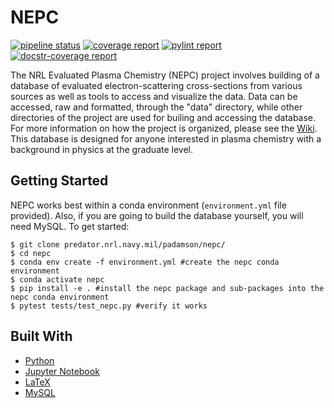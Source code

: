 # NEPC

[![pipeline status](http://predator.nrl.navy.mil/padamson/nepc/badges/master/pipeline.svg)](http://predator.nrl.navy.mil/padamson/nepc/commits/master)
[![coverage report](http://predator.nrl.navy.mil/padamson/nepc/badges/master/coverage.svg)](http://predator.nrl.navy.mil/padamson/nepc/commits/master)
[![pylint report](http://predator.nrl.navy.mil/padamson/nepc/-/jobs/artifacts/master/raw/public/pylint.svg?job=pylint)](http://predator.nrl.navy.mil/padamson/nepc/commits/master)
[![docstr-coverage report](http://predator.nrl.navy.mil/padamson/nepc/-/jobs/artifacts/master/raw/public/docstr-coverage.svg?job=sphinx)](http://predator.nrl.navy.mil/padamson/nepc/commits/master)

The NRL Evaluated Plasma Chemistry (NEPC) project involves building of a 
database of evaluated electron-scattering cross-sections from various sources as well as 
tools to access and visualize the data. Data can be accessed, raw and formatted, through the 
"data" directory, while other directories of the project are used for builing and accessing 
the database. For more information on how the project is organized, please see the 
[Wiki](http://predator.nrl.navy.mil/padamson/nepc/wikis/home). This database is designed 
for anyone interested in plasma chemistry with a background in physics at the graduate level.

## Getting Started

NEPC works best within a conda environment (`environment.yml` file provided). Also, if you are going to build the
database yourself, you will need MySQL. To get started:

```console
$ git clone predator.nrl.navy.mil/padamson/nepc/
$ cd nepc
$ conda env create -f environment.yml #create the nepc conda environment 
$ conda activate nepc
$ pip install -e . #install the nepc package and sub-packages into the nepc conda environment
$ pytest tests/test_nepc.py #verify it works
```

## Built With

*  [Python](https://www.python.org/) 
*  [Jupyter Notebook](https://jupyter.org/)
*  [LaTeX](https://www.latex-project.org/)
*  [MySQL](https://www.mysql.com/)
